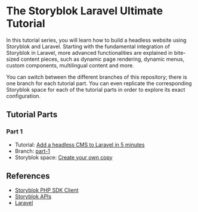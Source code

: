 # The Storyblok Laravel Ultimate Tutorial

In this tutorial series, you will learn how to build a headless website using Storyblok and Laravel.
Starting with the fundamental integration of Storyblok in Laravel, more advanced functionalities are explained in bite-sized content pieces, such as dynamic page rendering, dynamic menus, custom components, multilingual content and more.

You can switch between the different branches of this repository; there is one branch for each tutorial part.
You can even replicate the corresponding Storyblok space for each of the tutorial parts in order to explore its exact configuration. 

## Tutorial Parts

### Part 1
 - Tutorial: [Add a headless CMS to Laravel in 5 minutes](https://www.storyblok.com/tp/add-a-headless-cms-to-laravel-in-5-minutes)
 - Branch: [part-1](https://github.com/storyblok/laravel-ultimate-tutorial/tree/part-1)
 - Storyblok space: [Create your own copy](https://app.storyblok.com/#!/build/166651)
 
 

## References

- [Storyblok PHP SDK Client](https://github.com/storyblok/php-client)
- [Storyblok APIs](https://www.storyblok.com/docs/api/content-delivery/v2)
- [Laravel](https://laravel.com/)
